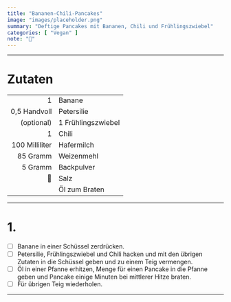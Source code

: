 ```yaml
---
title: "Bananen-Chili-Pancakes"
image: "images/placeholder.png"
summary: "Deftige Pancakes mit Bananen, Chili und Frühlingszwiebel"
categories: [ "Vegan" ]
note: "🚧"
---
```


---

# Zutaten

|                |                    |
|---------------:|:-------------------|
|              1 | Banane             |
|   0,5 Handvoll | Petersilie         |
|     (optional) | 1 Frühlingszwiebel |
|              1 | Chili              |
| 100 Milliliter | Hafermilch         |
|       85 Gramm | Weizenmehl         |
|        5 Gramm | Backpulver         |
|             🚧 | Salz               |
|                | Öl zum Braten      |

---

# 1.

- [ ] Banane in einer Schüssel zerdrücken.
- [ ] Petersilie, Frühlingszwiebel und Chili hacken und mit den übrigen Zutaten in die Schüssel geben und zu einem Teig
  vermengen.
- [ ] Öl in einer Pfanne erhitzen, Menge für einen Pancake in die Pfanne geben und Pancake einige Minuten bei mittlerer
  Hitze braten.
- [ ] Für übrigen Teig wiederholen.

---
